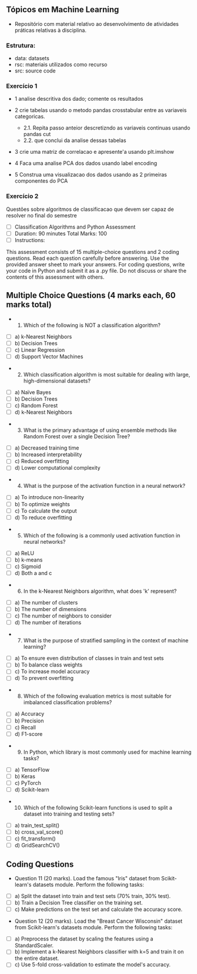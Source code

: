 ## Tópicos em Machine Learning

- Repositório com material relativo ao desenvolvimento de atividades práticas relativas à disciplina.

### Estrutura:

- data: datasets
- rsc: materiais utilizados como recurso
- src: source code

### Exercício 1

- 1 analise descritiva dos dado; comente os resultados
- 2 crie tabelas usando o metodo pandas crosstabular entre as variaveis categoricas.

  - 2.1. Repita passo anteior descretizndo as variaveis continuas usando pandas cut
  - 2.2. que conclui da analise dessas tabelas
- 3 crie uma matriz de correlacao e apresente'a usando plt.imshow
- 4 Faca uma analise PCA dos dados usando label encoding
- 5 Construa uma visualizacao dos dados usando as 2 primeiras componentes do PCA

### Exercício 2

Questões sobre algoritmos de classificacao que devem ser capaz de resolver no final do semestre

- [ ] Classification Algorithms and Python Assessment
- [ ] Duration: 90 minutes Total Marks: 100
- [ ] Instructions:

This assessment consists of 15 multiple-choice questions and 2 coding questions.
Read each question carefully before answering.
Use the provided answer sheet to mark your answers.
For coding questions, write your code in Python and submit it as a .py file.
Do not discuss or share the contents of this assessment with others.

## Multiple Choice Questions (4 marks each, 60 marks total)

- 1.  Which of the following is NOT a classification algorithm?

- [ ] a) k-Nearest Neighbors
- [ ] b) Decision Trees
- [ ] c) Linear Regression
- [ ] d) Support Vector Machines

- 2.  Which classification algorithm is most suitable for dealing with large, high-dimensional datasets?

- [ ] a) Naïve Bayes
- [ ] b) Decision Trees
- [ ] c) Random Forest
- [ ] d) k-Nearest Neighbors

- 3.  What is the primary advantage of using ensemble methods like Random Forest over a single Decision Tree?

- [ ] a) Decreased training time
- [ ] b) Increased interpretability
- [ ] c) Reduced overfitting
- [ ] d) Lower computational complexity

- 4.  What is the purpose of the activation function in a neural network?

- [ ] a) To introduce non-linearity
- [ ] b) To optimize weights
- [ ] c) To calculate the output
- [ ] d) To reduce overfitting

- 5.  Which of the following is a commonly used activation function in neural networks?

- [ ] a) ReLU
- [ ] b) k-means
- [ ] c) Sigmoid
- [ ] d) Both a and c

- 6.  In the k-Nearest Neighbors algorithm, what does 'k' represent?

- [ ] a) The number of clusters
- [ ] b) The number of dimensions
- [ ] c) The number of neighbors to consider
- [ ] d) The number of iterations

- 7.  What is the purpose of stratified sampling in the context of machine learning?

- [ ] a) To ensure even distribution of classes in train and test sets
- [ ] b) To balance class weights
- [ ] c) To increase model accuracy
- [ ] d) To prevent overfitting

- 8.  Which of the following evaluation metrics is most suitable for imbalanced classification problems?

- [ ] a) Accuracy
- [ ] b) Precision
- [ ] c) Recall
- [ ] d) F1-score

- 9.  In Python, which library is most commonly used for machine learning tasks?

- [ ] a) TensorFlow
- [ ] b) Keras
- [ ] c) PyTorch
- [ ] d) Scikit-learn

- 10.  Which of the following Scikit-learn functions is used to split a dataset into training and testing sets?

- [ ] a) train_test_split()
- [ ] b) cross_val_score()
- [ ] c) fit_transform()
- [ ] d) GridSearchCV()

## Coding Questions

- Question 11 (20 marks).  Load the famous "Iris" dataset from Scikit-learn's datasets module. Perform the following tasks:

- [ ] a) Split the dataset into train and test sets (70% train, 30% test).
- [ ] b) Train a Decision Tree classifier on the training set.
- [ ] c) Make predictions on the test set and calculate the accuracy score.

- Question 12 (20 marks).  Load the "Breast Cancer Wisconsin" dataset from Scikit-learn's datasets module. Perform the following tasks:

- [ ] a) Preprocess the dataset by scaling the features using a StandardScaler.
- [ ] b) Implement a k-Nearest Neighbors classifier with k=5 and train it on the entire dataset.
- [ ] c) Use 5-fold cross-validation to estimate the model's accuracy.
